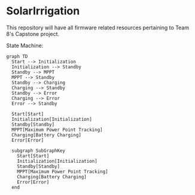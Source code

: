 # SolarIrrigation
This repository will have all firmware related resources pertaining to Team 8's Capstone project.


State Machine:
```mermaid
graph TD
  Start --> Initialization
  Initialization --> Standby
  Standby --> MPPT
  MPPT --> Standby
  Standby --> Charging
  Charging --> Standby
  Standby --> Error
  Charging --> Error
  Error --> Standby

  Start[Start]
  Initialization[Initialization]
  Standby[Standby]
  MPPT[Maximum Power Point Tracking]
  Charging[Battery Charging]
  Error[Error]

  subgraph SubGraphKey
    Start[Start]
    Initialization[Initialization]
    Standby[Standby]
    MPPT[Maximum Power Point Tracking]
    Charging[Battery Charging]
    Error[Error]
  end
```